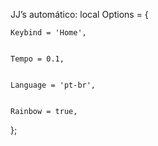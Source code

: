 JJ’s automático: local Options = {


    Keybind = 'Home',


    Tempo = 0.1,


    Language = 'pt-br',


    Rainbow = true,


};
